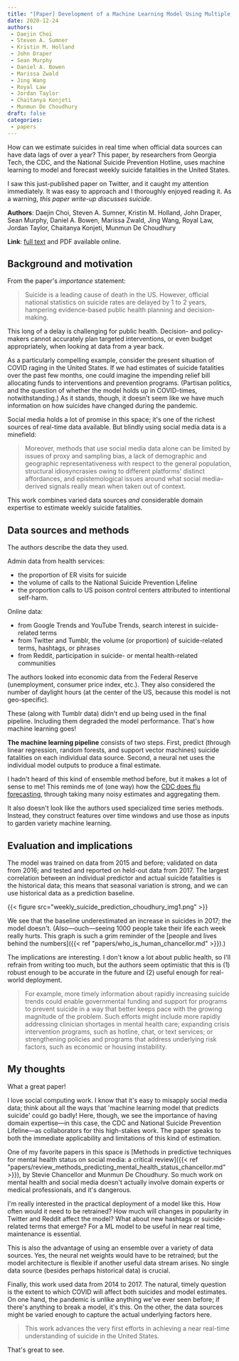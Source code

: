 ```yaml
---
title: "[Paper] Development of a Machine Learning Model Using Multiple, Heterogeneous Data Sources to Estimate Weekly US Suicide Fatalities"
date: 2020-12-24
authors:
 - Daejin Choi
 - Steven A. Sumner
 - Kristin M. Holland
 - John Draper
 - Sean Murphy
 - Daniel A. Bowen
 - Marissa Zwald
 - Jing Wang
 - Royal Law
 - Jordan Taylor
 - Chaitanya Konjeti
 - Munmun De Choudhury
draft: false
categories:
 - papers
---
```


How can we estimate suicides in real time when official data sources can have data lags of over a year? This paper, by researchers from Georgia Tech, the CDC, and the National Suicide Prevention Hotline, uses machine learning to model and forecast weekly suicide fatalities in the United States.

<!--more-->

I saw this just-published paper on Twitter, and it caught my attention immediately. It was easy to approach and I thoroughly enjoyed reading it. As a warning, *this paper write-up discusses suicide*.

**Authors**: Daejin Choi, Steven A. Sumner, Kristin M. Holland, John Draper, Sean Murphy, Daniel A. Bowen, Marissa Zwald, Jing Wang, Royal Law, Jordan Taylor, Chaitanya Konjeti, Munmun De Choudhury

**Link**: [full text](https://jamanetwork.com/journals/jamanetworkopen/fullarticle/2774462) and PDF available online.

## Background and motivation
From the paper's *importance* statement:

> Suicide is a leading cause of death in the US. However, official national statistics on suicide rates are delayed by 1 to 2 years, hampering evidence-based public health planning and decision-making.

This long of a delay is challenging for public health. Decision- and policy-makers cannot accurately plan targeted interventions, or even budget appropriately, when looking at data from a year back.

As a particularly compelling example, consider the present situation of COVID raging in the United States. If we had estimates of suicide fatalities over the past few months, one could imagine the impending relief bill allocating funds to interventions and prevention programs. (Partisan politics, and the question of whether the model holds up in COVID-times, notwithstanding.) As it stands, though, it doesn't seem like we have much information on how suicides have changed during the pandemic. 

Social media holds a lot of promise in this space; it's one of the richest sources of real-time data available. But blindly using social media data is a minefield:

> Moreover, methods that use social media data alone can be limited by issues of proxy and sampling bias, a lack of demographic and geographic representativeness with respect to the general population, structural idiosyncrasies owing to different platforms’ distinct affordances, and epistemological issues around what social media–derived signals really mean when taken out of context.

This work combines varied data sources *and* considerable domain expertise to estimate weekly suicide fatalities.

## Data sources and methods
The authors describe the data they used.

Admin data from health services:
 - the proportion of ER visits for suicide
 - the volume of calls to the National Suicide Prevention Lifeline
 - the proportion calls to US poison control centers attributed to intentional self-harm.

Online data:
 - from Google Trends and YouTube Trends, search interest in suicide-related terms
 - from Twitter and Tumblr, the volume (or proportion) of suicide-related terms, hashtags, or phrases
 - from Reddit, participation in suicide- or mental health-related communities

The authors looked into economic data from the Federal Reserve (unemployment, consumer price index, etc.). They also considered the number of daylight hours (at the center of the US, because this model is not geo-specific).

These (along with Tumblr data) didn't end up being used in the final pipeline. Including them degraded the model performance. That's how machine learning goes!

**The machine learning pipeline** consists of two steps. First, predict (through linear regression, random forests, and support vector machines) suicide fatalities on each individual data source. Second, a neural net uses the individual model outputs to produce a final estimate.

I hadn't heard of this kind of ensemble method before, but it makes a lot of sense to me! This reminds me of (one way) how the [CDC does flu forecasting](https://www.technologyreview.com/2020/03/13/905313/cdc-cmu-forecasts-coronavirus-spread/), through taking many noisy estimates and aggregating them.

It also doesn't look like the authors used specialized time series methods. Instead, they construct features over time windows and use those as inputs to garden variety machine learning.


## Evaluation and implications
The model was trained on data from 2015 and before; validated on data from 2016; and tested and reported on held-out data from 2017. The largest correlation between an individual predictor and actual suicide fatalities is the historical data; this means that seasonal variation is strong, and we can use historical data as a prediction baseline.

{{< figure src="weekly_suicide_prediction_choudhury_img1.png" >}}

We see that the baseline underestimated an increase in suicides in 2017; the model doesn't. (Also—ouch—seeing 1000 people take their life each week really hurts. This graph is such a grim reminder of the [people and lives behind the numbers]({{< ref "papers/who_is_human_chancellor.md" >}}).)

The implications are interesting. I don't know a lot about public health, so I'll refrain from writing too much, but the authors seem optimistic that this is (1) robust enough to be accurate in the future and (2) useful enough for real-world deployment.

> For example, more timely information about rapidly increasing suicide trends could enable governmental funding and support for programs to prevent suicide in a way that better keeps pace with the growing magnitude of the problem. Such efforts might include more rapidly addressing clinician shortages in mental health care; expanding crisis intervention programs, such as hotline, chat, or text services; or strengthening policies and programs that address underlying risk factors, such as economic or housing instability.


## My thoughts
What a great paper!

I love social computing work. I know that it's easy to misapply social media data; think about all the ways that 'machine learning model that predicts suicide' could go badly! Here, though, we see the importance of having domain expertise—in this case, the CDC and National Suicide Prevention Lifeline—as collaborators for this high-stakes work. The paper speaks to both the immediate applicability and limitations of this kind of estimation.

One of my favorite papers in this space is [Methods in predictive techniques for mental health status on social media: a critical review]({{< ref "papers/review_methods_predicting_mental_health_status_chancellor.md" >}}), by Stevie Chancellor and Munmun De Choudhury. So much work on mental health and social media doesn't actually involve domain experts or medical professionals, and it's dangerous.

I'm really interested in the practical deployment of a model like this. How often would it need to be retrained? How much will changes in popularity in Twitter and Reddit affect the model? What about new hashtags or suicide-related terms that emerge? For a ML model to be useful in near real time, maintenance is essential.

This is also the advantage of using an ensemble over a variety of data sources. Yes, the neural net weights would have to be retrained; but the model architecture is flexible if another useful data stream arises. No single data source (besides perhaps historical data) is crucial.

Finally, this work used data from 2014 to 2017. The natural, timely question is the extent to which COVID will affect both suicides and model estimates. On one hand, the pandemic is unlike anything we've ever seen before; if there's anything to break a model, it's this. On the other, the data sources might be varied enough to capture the actual underlying factors here.

> This work advances the very first efforts in achieving a near real-time understanding of suicide in the United States.

That's great to see.










